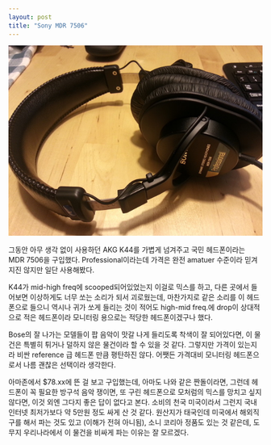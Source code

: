 ```yaml
---
layout: post
title: "Sony MDR 7506"
---
```




![image](/assets/images/e34205b2ba8e5815c8e02a30a2cbd14a.jpg)


그동안 아무 생각 없이 사용하던 AKG K44를 가볍게 넘겨주고 국민 헤드폰이라는 MDR 7506을 구입했다. Professional이라는데 가격은 완전 amatuer 수준이라 믿겨지진 않지만 일단 사용해봤다. 



K44가 mid-high freq에 scooped되어있었는지 이걸로 믹스를 하고, 다른 곳에서 들어보면 이상하게도 너무 쏘는 소리가 되서 괴로웠는데, 마찬가지로 같은 소리를 이 헤드폰으로 들으니 역시나 귀가 쏘게 들리는 것이 적어도 high-mid freq.에 drop이 상대적으로 적은 헤드폰이라 모니터링 용으로는 적당한 헤드폰이겠구나 했다. 


Bose의 잘 나가는 모델들이 팝 음악이 맛갈 나게 들리도록 착색이 잘 되어있다면, 이 물건은 특별히 튀거나 덜하지 않은 물건이라 할 수 있을 것 같다. 그렇지만 가격이 있는지라 비싼 reference 급 헤드폰 만큼 평탄하진 않다. 어쨋든 가격대비 모니터링 헤드폰으로서 나름 괜찮은 선택이라 생각한다. 


아마존에서 $78.xx에 뜬 걸 보고 구입했는데, 아마도 나와 같은 짠돌이라면, 그런데 헤드폰이 꼭 필요한 방구석 음악 쟁이면, 또 구린 헤드폰으로 모처럼의 믹스를 망치고 싶지 않다면, 이것 외엔 그다지 좋은 답이 없다고 본다. 소비의 천국 미국이라서 그런지 국내 인터넷 최저가보다 약 5만원 정도 싸게 산 것 같다. 원산지가 태국인데 미국에서 해외직구를 해서 파는 것도 있고 (이해가 전혀 아니됨), 소니 코리아 정품도 있는 것 같은데, 도무지 우리나라에서 이 물건을 비싸게 파는 이유는 잘 모르겠다.






